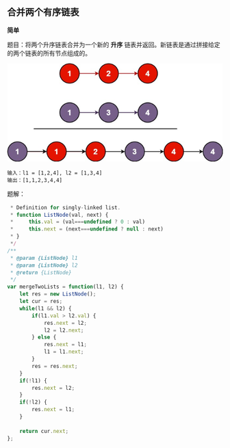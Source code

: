 ## 合并两个有序链表

**简单**

题目：将两个升序链表合并为一个新的 **升序** 链表并返回。新链表是通过拼接给定的两个链表的所有节点组成的。 

![示例](../assets/images/merge_ex1.jpg)

```shell
输入：l1 = [1,2,4], l2 = [1,3,4]
输出：[1,1,2,3,4,4]
```

题解：

```javascript
 * Definition for singly-linked list.
 * function ListNode(val, next) {
 *     this.val = (val===undefined ? 0 : val)
 *     this.next = (next===undefined ? null : next)
 * }
 */
/**
 * @param {ListNode} l1
 * @param {ListNode} l2
 * @return {ListNode}
 */
var mergeTwoLists = function(l1, l2) {
    let res = new ListNode();
    let cur = res;
    while(l1 && l2) {
        if(l1.val > l2.val) {
            res.next = l2;
            l2 = l2.next;
        } else {
            res.next = l1;
            l1 = l1.next;
        }
        res = res.next;
    }
    if(!l1) {
        res.next = l2;
    }
    if(!l2) {
        res.next = l1;
    }

    return cur.next;
};
```

